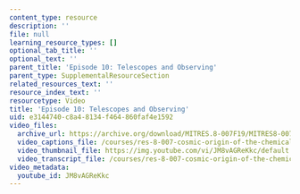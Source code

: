 ```yaml
---
content_type: resource
description: ''
file: null
learning_resource_types: []
optional_tab_title: ''
optional_text: ''
parent_title: 'Episode 10: Telescopes and Observing'
parent_type: SupplementalResourceSection
related_resources_text: ''
resource_index_text: ''
resourcetype: Video
title: 'Episode 10: Telescopes and Observing'
uid: e3144740-c8a4-8134-f464-860faf4e1592
video_files:
  archive_url: https://archive.org/download/MITRES.8-007F19/MITRES8-007F19_ep10_300k.mp4
  video_captions_file: /courses/res-8-007-cosmic-origin-of-the-chemical-elements-fall-2019/483c995ae9f55537ba1ae661e9963fb6_JM8vAGReKkc.vtt
  video_thumbnail_file: https://img.youtube.com/vi/JM8vAGReKkc/default.jpg
  video_transcript_file: /courses/res-8-007-cosmic-origin-of-the-chemical-elements-fall-2019/d2783a5cf2cdddc993e8cd541b58f98e_JM8vAGReKkc.pdf
video_metadata:
  youtube_id: JM8vAGReKkc
---
```

